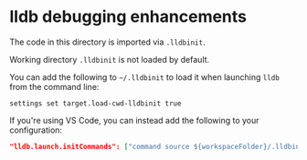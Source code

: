 # lldb debugging enhancements

The code in this directory is imported via `.lldbinit`.

Working directory `.lldbinit` is not loaded by default.

You can add the following to `~/.lldbinit` to load it when launching `lldb` from the command line:

```
settings set target.load-cwd-lldbinit true
```

If you're using VS Code, you can instead add the following to your configuration:

```json
"lldb.launch.initCommands": ["command source ${workspaceFolder}/.lldbinit"]
```
